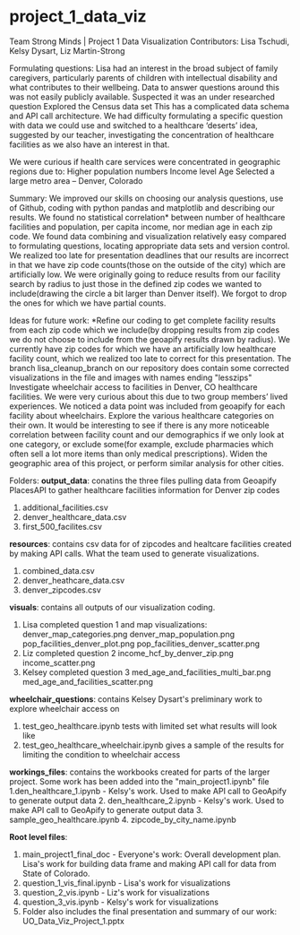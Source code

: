 # project_1_data_viz
Team Strong Minds | Project 1 Data Visualization
Contributors: Lisa Tschudi, Kelsy Dysart, Liz Martin-Strong

Formulating questions:
Lisa had an interest in the broad subject of family caregivers, particularly parents of children with intellectual disability and what contributes to their wellbeing. 
Data to answer questions around this was not easily publicly available.
Suspected it was an under researched question
Explored the Census data set
This has a complicated data schema and API call architecture. 
We had difficulty formulating a specific question with data we could use and switched to a healthcare ‘deserts’ idea, suggested by our teacher, investigating the concentration of healthcare facilities as we also have an interest in that. 
 
We were curious if health care services were concentrated in geographic regions due to:
Higher population numbers
Income level
Age
Selected a large metro area – Denver, Colorado

Summary:
We improved our skills on choosing our analysis questions, use of Github, coding with python pandas and matplotlib and describing our results.
We found no statistical correlation* between number of healthcare facilities and population, per capita income, nor median age in each zip code.
We found data combining and visualization relatively easy compared to formulating questions, locating appropriate data sets and version control.  We realized too late for presentation deadlines that our results are incorrect in that we have zip code counts(those on the outside of the city) which are artificially low.  We were originally going to reduce results from our facility search by radius to just those in the defined zip codes we wanted to include(drawing the circle a bit larger than Denver itself).  We forgot to drop the ones for which we have partial counts.  

Ideas for future work:
*Refine our coding to get complete facility results from each zip code which we include(by dropping results from zip codes we do not choose to include from the geoapify results drawn by radius).  We currently have zip codes for which we have an artificially low healthcare facility count, which we realized too late to correct for this presentation.  The branch lisa_cleanup_branch on our repository does contain some corrected visualizations in the file and images with names ending "lesszips"
 Investigate wheelchair access to facilities in Denver, CO healthcare facilities.  We were very curious about this due to two group members’ lived experiences.  We noticed a data point was included from geoapify for each facility about wheelchairs.
Explore the various healthcare categories on their own.  It would be interesting to see if there is any more noticeable correlation between facility count and our demographics if we only look at one category, or exclude some(for example, exclude pharmacies which often sell a lot more items than only medical prescriptions).
Widen the geographic area of this project, or perform similar analysis for other cities.  

Folders: 
**output_data**: conatins the three files pulling data from Geoapify PlacesAPI to gather healthcare facilities information for Denver zip codes
1. additional_facilities.csv
2. denver_healthcare_data.csv
3. first_500_facilites.csv

**resources**: contains csv data for of zipcodes and healtcare facilities created by making API calls. What the team used to generate visualizations.
1. combined_data.csv
2. denver_heathcare_data.csv
3. denver_zipcodes.csv

**visuals**: contains all outputs of our visualization coding.
1. Lisa completed question 1 and map visualizations:
    denver_map_categories.png
    denver_map_population.png
    pop_facilities_denver_plot.png
    pop_facilities_denver_scatter.png
2. Liz completed question 2
    income_hcf_by_denver_zip.png
    income_scatter.png
3. Kelsey completed question 3 
    med_age_and_facilities_multi_bar.png
    med_age_and_facilities_scatter.png

**wheelchair_questions**: contains Kelsey Dysart's preliminary work to explore wheelchair access on 
1. test_geo_healthcare.ipynb tests with limited set what results will look like
2. test_geo_healthcare_wheelchair.ipynb gives a sample of the results for limiting the condition to wheelchair access

**workings_files**: contains the workbooks created for parts of the larger project. Some work has been added into the "main_project1.ipynb" file
1.den_healthcare_1.ipynb - Kelsy's work. Used to make API call to GeoApify to generate output data
2. den_healthcare_2.ipynb - Kelsy's work. Used to make API call to GeoApify to generate output data
3. sample_geo_healthcare.ipynb
4. zipcode_by_city_name.ipynb

**Root level files**:
1. main_project1_final_doc - Everyone's work: Overall development plan. Lisa's work for building data frame and making API call for data from State of Colorado.  
2. question_1_vis_final.ipynb - Lisa's work for visualizations
3. question_2_vis.ipynb - Liz's work for visualizations
4. question_3_vis.ipynb - Kelsy's work for visualizations
5. Folder also includes the final presentation and summary of our work: UO_Data_Viz_Project_1.pptx

